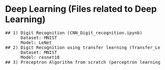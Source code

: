 # Deep Learning (Files related to Deep Learning)
<pre>
## 1) Digit Recognition (CNN_Digit_recognition.ipynb)
      Dataset: MNIST
      Model: LeNet
## 2) Digit Recognition using transfer learning (Transfer_Learning.ipynb)
      Dataset: MNIST 
      Model: resnet18
## 3) Preceptron Algorithm from scratch (perceptron learning algorithm.ipynb)
</pre>


